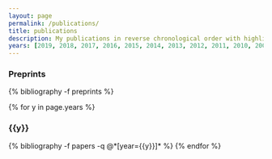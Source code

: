 ```yaml
---
layout: page
permalink: /publications/
title: publications
description: My publications in reverse chronological order with highlights in <strong>bold</strong>.
years: [2019, 2018, 2017, 2016, 2015, 2014, 2013, 2012, 2011, 2010, 2006]
---
```


<h3 class="year">Preprints</h3>
{% bibliography -f preprints %}

{% for y in page.years %}
  <h3 class="year">{{y}}</h3>
  {% bibliography -f papers -q @*[year={{y}}]* %}
{% endfor %}
